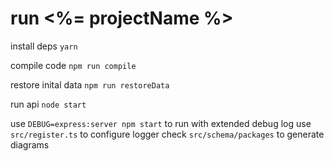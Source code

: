 # run <%= projectName %>

install deps
`yarn`

compile code
`npm run compile`

restore inital data
`npm run restoreData`

run api
`node start`

use  `DEBUG=express:server npm start` to run with extended debug log
use `src/register.ts` to configure logger
check `src/schema/packages` to generate diagrams
